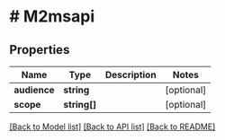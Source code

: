# # M2msapi

## Properties

Name | Type | Description | Notes
------------ | ------------- | ------------- | -------------
**audience** | **string** |  | [optional] 
**scope** | **string[]** |  | [optional] 

[[Back to Model list]](../../README.md#documentation-for-models) [[Back to API list]](../../README.md#documentation-for-api-endpoints) [[Back to README]](../../README.md)


